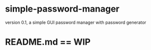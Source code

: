 # simple-password-manager
version 0.1, a simple GUI password manager with password generator




# README.md == WIP
